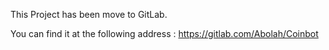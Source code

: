 This Project has been move to GitLab.

You can find it at the following address : https://gitlab.com/Abolah/Coinbot